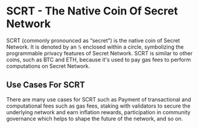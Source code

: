 # SCRT - The Native Coin Of Secret Network

SCRT (commonly pronounced as “secret”) is the native coin of Secret Network. It is denoted by an 𝕊 enclosed within a circle, symbolizing the programmable privacy features of Secret Network. SCRT is similar to other coins, such as BTC and ETH, because it's used to pay gas fees to perform computations on Secret Network.&#x20;

## Use Cases For SCRT

There are many use cases for SCRT such as Payment of transactional and computational fees such as gas fees, staking with validators to secure the underlying network and earn inflation rewards, participation in community governance which helps to shape the future of the network, and so on.&#x20;



